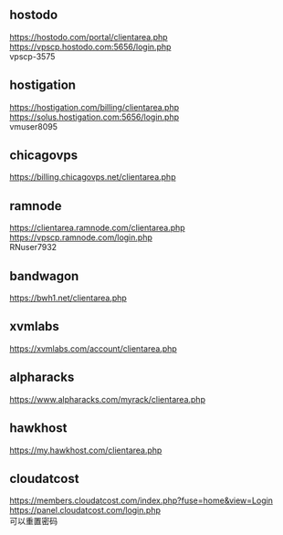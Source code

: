 ## hostodo
https://hostodo.com/portal/clientarea.php  
https://vpscp.hostodo.com:5656/login.php  
vpscp-3575

## hostigation
https://hostigation.com/billing/clientarea.php  
https://solus.hostigation.com:5656/login.php  
vmuser8095

## chicagovps
https://billing.chicagovps.net/clientarea.php  

## ramnode
https://clientarea.ramnode.com/clientarea.php  
https://vpscp.ramnode.com/login.php  
RNuser7932

## bandwagon
https://bwh1.net/clientarea.php  

## xvmlabs
https://xvmlabs.com/account/clientarea.php

## alpharacks
https://www.alpharacks.com/myrack/clientarea.php

## hawkhost
https://my.hawkhost.com/clientarea.php

## cloudatcost
https://members.cloudatcost.com/index.php?fuse=home&view=Login  
https://panel.cloudatcost.com/login.php  
可以重置密码
